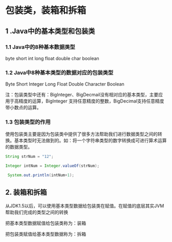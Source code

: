 # 包装类，装箱和拆箱

## 1 .Java中的基本类型和包装类

### 1.1 Java中的8种基本数据类型

byte   short    int       long     float    double    char       boolean

### 1.2 Java中8种基本类型的数据对应的包装类型

Byte   Short    Integer   Long     Float    Double   Character   Boolean

注：包装类型中还有：BigInteger、BigDecmail没有相对应的基本类型，主要应用于高精度的运算，BigInteger 支持任意精度的整数，BigDecimal支持任意精度带小数点的运算。

### 1.3 包装类型的作用

使用包装类主要是因为包装类中提供了很多方法帮助我们进行数据类型之间的转换。基本类型时无法做到的。如：将一个字符串类型的数字转换成可进行算术运算的数据类型。

```java
String strNum = "12";

Integer intNum = Integer.valueOf(strNum);

 System.out.println(intNum+1);
```

## 2. 装箱和拆箱

从JDK1.5以后，可以使用基本类型数据给包装类在赋值。在赋值的底层其实JVM帮助我们完成的类型之间的转换

把基本类型数据赋值给包装类称为：装箱

把包装类赋值给基本类型数据称为：拆箱

